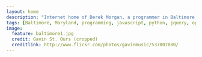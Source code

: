 ```yaml
---
layout: home
description: "Internet home of Derek Morgan, a programmer in Baltimore, MD." 
tags: [Baltimore, Maryland, programming, javascript, python, jquery, open source]
image:
  feature: baltimore1.jpg
  credit: Gavin St. Ours (cropped)
  creditlink: http://www.flickr.com/photos/gavinmusic/537007080/
---
```

